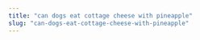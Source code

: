 ```yaml
---
title: "can dogs eat cottage cheese with pineapple"
slug: "can-dogs-eat-cottage-cheese-with-pineapple"
---
```


